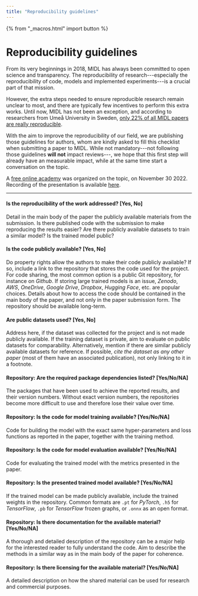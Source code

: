 ```yaml
---
title: "Reproducibility guidelines"
---
```

{% from "_macros.html" import button %}
# Reproducibility guidelines

From its very beginnings in 2018, MIDL has always been committed to open science and transparency. The reproducibility of research---especially the reproducibility of code, models and implemented experiments---is a crucial part of that mission.

However, the extra steps needed to ensure reproducible research remain unclear to most, and there are typically few incentives to perform this extra works.
Until now, MIDL has not been an exception, and according to researchers from Umeå University in Sweden, [only 22% of all MIDL papers are really reproducible](https://arxiv.org/abs/2210.11146).

With the aim to improve the reproducibility of our field, we are publishing those guidelines for authors, whom are kindly asked to fill this checklist when submitting a paper to MIDL.
While not mandatory---not following those guidelines **will not** impact reviews---, we hope that this first step will already have an measurable impact, while at the same time start a conversation on the topic.

A [free online academy](/autumn-academy.html) was organized on the topic, on November 30 2022. Recording of the presentation is available [here](https://video.midl.io/2022_midl_autumn_academy.mp4).

<!-- <p class="centered">
    <a href="/autumn-academy.html" class="button" style="background-image: linear-gradient(to bottom, #fd982c, #f7b70f);">Autumn academy on reproducibility</a>
</p> -->

<!-- In light of these efforts, will are asking every authors to fill honestly this reproducibility checklist when submitting a paper.
While not mandatory, we hope those guidelines will improve the reproducibility of our field, while starting a conversation on the most

However, there are typically few incentives to make the extra steps to make a paper reproducible,

, and until now, MIDL has not been a big exception in that regard. Recently, a highly motivated team from Umea University in Sweden provided evidence that [only 22% of all MIDL papers are really reproducible](https://arxiv.org/abs/2210.11146).

In the light of these efforts, we will ask every author of an accepted paper to honestly fill out this reproducibility checklist: -->

---

#### Is the reproducibility of the work addressed? [Yes, No]
Detail in the main body of the paper the publicly available materials from the submission. Is there published code with the submission to make reproducing the results easier? Are there publicly available datasets to train a similar model? Is the trained model public?

#### Is the code publicly available? [Yes, No]
Do property rights allow the authors to make their code publicly available? If so, include a link to the repository that stores the code used for the project. For code sharing, the most common option is a public Git repository, for instance on _Github_. If storing large trained models is an issue, _Zenodo_, _AWS_, _OneDrive_, _Google Drive_, _Dropbox_, _Hugging Face_, etc. are popular choices. Details about how to access the code should be contained in the main body of the paper, and not only in the paper submission form. The repository should be available long-term.

#### Are public datasets used? [Yes, No]
Address here, if the dataset was collected for the project and is not made publicly available. If the training dataset is private, aim to evaluate on public datasets for comparability. Alternatively, mention if there are similar publicly available datasets for reference. If possible, _cite the dataset as any other paper_ (most of them have an associated publication), not only linking to it in a footnote.

#### Repository: Are the required package dependencies listed? [Yes/No/NA]
The packages that have been used to achieve the reported results, and their version numbers. Without exact version numbers, the repositories become more difficult to use and therefore lose their value over time.

#### Repository: Is the code for model training available? [Yes/No/NA]
Code for building the model with the exact same hyper-parameters and loss functions as reported in the paper, together with the training method.

#### Repository: Is the code for model evaluation available? [Yes/No/NA]
Code for evaluating the trained model with the metrics presented in the paper.

#### Repository: Is the presented trained model available? [Yes/No/NA]
If the trained model can be made publicly available, include the trained weights in the repository. Common formats are `.pt` for _PyTorch_, `.h5` for _TensorFlow_, `.pb` for _TensorFlow_ frozen graphs, or `.onnx` as an open format.

#### Repository: Is there documentation for the available material? [Yes/No/NA]
A thorough and detailed description of the repository can be a major help for the interested reader to fully understand the code. Aim to describe the methods in a similar way as in the main body of the paper for coherence.

#### Repository: Is there licensing for the available material? [Yes/No/NA]
A detailed description on how the shared material can be used for research and commercial purposes.
